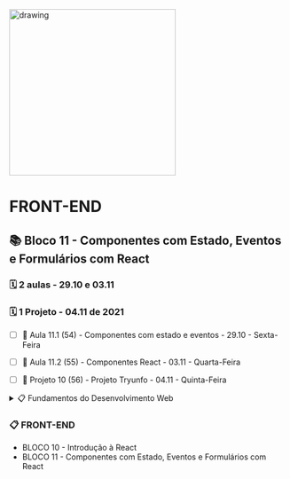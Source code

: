 <img src="https://user-images.githubusercontent.com/87394535/129942939-007fc304-2ac0-431d-b018-685951e5750f.png" alt="drawing" width="300"/>

# FRONT-END
## 📚 Bloco 11 - Componentes com Estado, Eventos e Formulários com React
### 🗓️ 2 aulas - 29.10 e 03.11
### 🗓️ 1 Projeto - 04.11 de 2021

- [ ] 📖 Aula 11.1 (54) - Componentes com estado e eventos - 29.10 - Sexta-Feira
- [ ] 📖 Aula 11.2 (55) - Componentes React - 03.11 - Quarta-Feira
- [ ] 📖 Projeto 10 (56) - Projeto Tryunfo - 04.11 - Quinta-Feira


<details>
<summary> 📋 Fundamentos do Desenvolvimento Web </summary>

- BLOCO 1 - UNIX & BASH  ✅
- BLOCO 2 - Git, GitHub e Internet ✅
- BLOCO 3 - Introdução à HTML e CSS ✅
- BLOCO 4 - Introdução à JavaScript e Lógica de Programação ✅
- BLOCO 5 - JavaScript: DOM, eventos e WebStorage ✅
- BLOCO 6 - HTML e CSS: Forms, Flexbox e Responsivo ✅
- BLOCO 7 - Introdução à JS ES6 e Testes Unitários ✅
- BLOCO 8 - Higher Order Functions do JavaScript ES6 ✅
- BLOCO 9 - JavaScript e Testes Assíncronos ✅

</details>

### 📋 FRONT-END

- BLOCO 10 - Introdução à React
- BLOCO 11 - Componentes com Estado, Eventos e Formulários com React